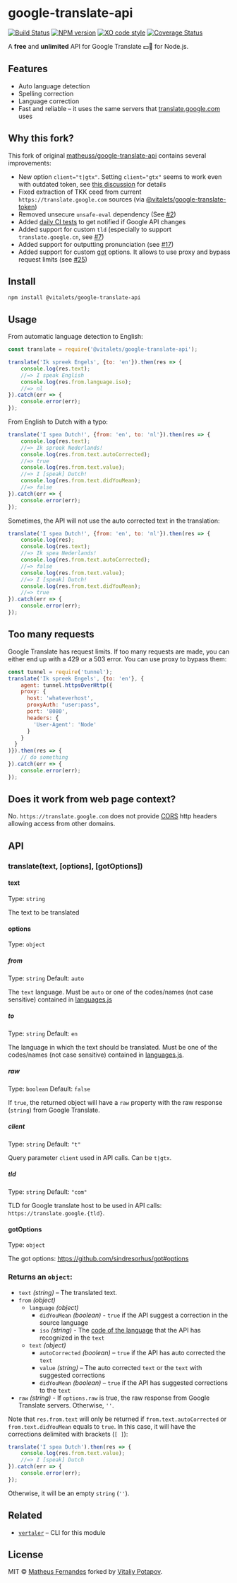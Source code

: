 # google-translate-api
[![Build Status](https://travis-ci.org/vitalets/google-translate-api.svg?branch=master)](https://travis-ci.org/vitalets/google-translate-api)
[![NPM version](https://img.shields.io/npm/v/@vitalets/google-translate-api.svg)](https://www.npmjs.com/package/@vitalets/google-translate-api)
[![XO code style](https://img.shields.io/badge/code_style-XO-5ed9c7.svg)](https://github.com/sindresorhus/xo)
[![Coverage Status](https://coveralls.io/repos/github/vitalets/google-translate-api/badge.svg?branch=master)](https://coveralls.io/github/vitalets/google-translate-api?branch=master)

A **free** and **unlimited** API for Google Translate :dollar::no_entry_sign: for Node.js.

## Features 

- Auto language detection
- Spelling correction
- Language correction 
- Fast and reliable – it uses the same servers that [translate.google.com](https://translate.google.com) uses

## Why this fork?
This fork of original [matheuss/google-translate-api](https://github.com/matheuss/google-translate-api) contains several improvements:

- New option `client="t|gtx"`. Setting `client="gtx"` seems to work even with outdated token, see [this discussion](https://github.com/matheuss/google-translate-api/issues/79#issuecomment-425679193) for details
- Fixed extraction of TKK ceed from current `https://translate.google.com` sources (via [@vitalets/google-translate-token](https://github.com/vitalets/google-translate-token))
- Removed unsecure `unsafe-eval` dependency (See [#2](https://github.com/vitalets/google-translate-api/pull/2))
- Added [daily CI tests](https://travis-ci.org/vitalets/google-translate-api/builds) to get notified if Google API changes
- Added support for custom `tld` (especially to support `translate.google.cn`, see [#7](https://github.com/vitalets/google-translate-api/pull/7))
- Added support for outputting pronunciation (see [#17](https://github.com/vitalets/google-translate-api/pull/17))
- Added support for custom [got](https://github.com/sindresorhus/got) options. It allows to use proxy and bypass request limits (see [#25](https://github.com/vitalets/google-translate-api/pull/25))

## Install 

```
npm install @vitalets/google-translate-api
```

## Usage

From automatic language detection to English:

```js
const translate = require('@vitalets/google-translate-api');

translate('Ik spreek Engels', {to: 'en'}).then(res => {
    console.log(res.text);
    //=> I speak English
    console.log(res.from.language.iso);
    //=> nl
}).catch(err => {
    console.error(err);
});
```

From English to Dutch with a typo:

```js
translate('I spea Dutch!', {from: 'en', to: 'nl'}).then(res => {
    console.log(res.text);
    //=> Ik spreek Nederlands!
    console.log(res.from.text.autoCorrected);
    //=> true
    console.log(res.from.text.value);
    //=> I [speak] Dutch!
    console.log(res.from.text.didYouMean);
    //=> false
}).catch(err => {
    console.error(err);
});
```

Sometimes, the API will not use the auto corrected text in the translation:

```js
translate('I spea Dutch!', {from: 'en', to: 'nl'}).then(res => {
    console.log(res);
    console.log(res.text);
    //=> Ik spea Nederlands!
    console.log(res.from.text.autoCorrected);
    //=> false
    console.log(res.from.text.value);
    //=> I [speak] Dutch!
    console.log(res.from.text.didYouMean);
    //=> true
}).catch(err => {
    console.error(err);
});
```

## Too many requests
Google Translate has request limits. If too many requests are made, you can either end up with a 429 or a 503 error.
You can use proxy to bypass them:
```js
const tunnel = require('tunnel');
translate('Ik spreek Engels', {to: 'en'}, {
    agent: tunnel.httpsOverHttp({
    proxy: { 
      host: 'whateverhost',
      proxyAuth: "user:pass",
      port: '8080',
      headers: {
        'User-Agent': 'Node'
      }
    }
  }
)}).then(res => {
    // do something
}).catch(err => {
    console.error(err);
});
```

## Does it work from web page context?
No. `https://translate.google.com` does not provide [CORS](https://developer.mozilla.org/en-US/docs/Web/HTTP/CORS) http headers allowing access from other domains.

## API

### translate(text, [options], [gotOptions])

#### text

Type: `string`

The text to be translated

#### options

Type: `object`

##### from
Type: `string` Default: `auto`

The `text` language. Must be `auto` or one of the codes/names (not case sensitive) contained in [languages.js](https://github.com/matheuss/google-translate-api/blob/master/languages.js)

##### to
Type: `string` Default: `en`

The language in which the text should be translated. Must be one of the codes/names (not case sensitive) contained in [languages.js](https://github.com/matheuss/google-translate-api/blob/master/languages.js).

##### raw
Type: `boolean` Default: `false`

If `true`, the returned object will have a `raw` property with the raw response (`string`) from Google Translate.

##### client
Type: `string` Default: `"t"`

Query parameter `client` used in API calls. Can be `t|gtx`.

##### tld
Type: `string` Default: `"com"`

TLD for Google translate host to be used in API calls: `https://translate.google.{tld}`.

#### gotOptions
Type: `object`

The got options: https://github.com/sindresorhus/got#options

### Returns an `object`:
- `text` *(string)* – The translated text.
- `from` *(object)*
  - `language` *(object)*
    - `didYouMean` *(boolean)* - `true` if the API suggest a correction in the source language
    - `iso` *(string)* - The [code of the language](https://github.com/vitalets/google-translate-api/blob/master/languages.js) that the API has recognized in the `text`
  - `text` *(object)*
    - `autoCorrected` *(boolean)* – `true` if the API has auto corrected the `text`
    - `value` *(string)* – The auto corrected `text` or the `text` with suggested corrections
    - `didYouMean` *(boolean)* – `true` if the API has suggested corrections to the `text`
- `raw` *(string)* - If `options.raw` is true, the raw response from Google Translate servers. Otherwise, `''`.

Note that `res.from.text` will only be returned if `from.text.autoCorrected` or `from.text.didYouMean` equals to `true`. In this case, it will have the corrections delimited with brackets (`[ ]`):

```js
translate('I spea Dutch').then(res => {
    console.log(res.from.text.value);
    //=> I [speak] Dutch
}).catch(err => {
    console.error(err);
});
```
Otherwise, it will be an empty `string` (`''`).

## Related

- [`vertaler`](https://github.com/matheuss/vertaler) – CLI for this module

## License

MIT © [Matheus Fernandes](http://matheus.top) forked by [Vitaliy Potapov](https://github.com/vitalets).

